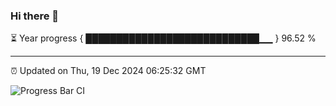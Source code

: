 ### Hi there 👋

⏳ Year progress { ████████████████████████████▁▁ } 96.52 %

---

⏰ Updated on Thu, 19 Dec 2024 06:25:32 GMT

![Progress Bar CI](https://github.com/liununu/liununu/workflows/Progress%20Bar%20CI/badge.svg)
